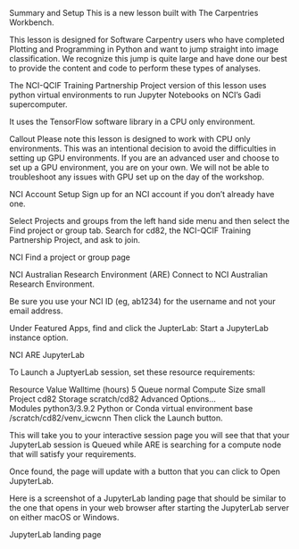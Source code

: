 Summary and Setup
This is a new lesson built with The Carpentries Workbench.

This lesson is designed for Software Carpentry users who have completed Plotting and Programming in Python and want to jump straight into image classification. We recognize this jump is quite large and have done our best to provide the content and code to perform these types of analyses.

The NCI-QCIF Training Partnership Project version of this lesson uses python virtual environments to run Jupyter Notebooks on NCI’s Gadi supercomputer.

It uses the TensorFlow software library in a CPU only environment.

Callout
Please note this lesson is designed to work with CPU only environments. This was an intentional decision to avoid the difficulties in setting up GPU environments. If you are an advanced user and choose to set up a GPU environment, you are on your own. We will not be able to troubleshoot any issues with GPU set up on the day of the workshop.

NCI Account Setup
Sign up for an NCI account if you don’t already have one.

Select Projects and groups from the left hand side menu and then select the Find project or group tab. Search for cd82, the NCI-QCIF Training Partnership Project, and ask to join.

NCI Find a project or group page

NCI Australian Research Environment (ARE)
Connect to NCI Australian Research Environment.

Be sure you use your NCI ID (eg, ab1234) for the username and not your email address.

Under Featured Apps, find and click the JupterLab: Start a JupyterLab instance option.

NCI ARE JupyterLab

To Launch a JuptyerLab session, set these resource requirements:

Resource	Value
Walltime (hours)	5
Queue	normal
Compute Size	small
Project	cd82
Storage	scratch/cd82
Advanced Options…	
Modules	python3/3.9.2
Python or Conda virtual environment base	/scratch/cd82/venv_icwcnn
Then click the Launch button.

This will take you to your interactive session page you will see that that your JupyterLab session is Queued while ARE is searching for a compute node that will satisfy your requirements.

Once found, the page will update with a button that you can click to Open JupyterLab.

Here is a screenshot of a JupyterLab landing page that should be similar to the one that opens in your web browser after starting the JupyterLab server on either macOS or Windows.

JupyterLab landing page

